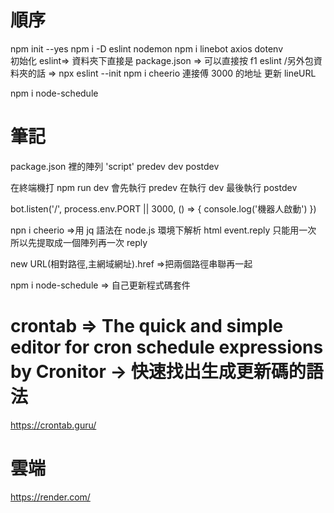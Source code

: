 # 順序

npm init --yes
npm i -D eslint nodemon
npm i linebot axios dotenv  
初始化 eslint=> 資料夾下直接是 package.json => 可以直接按 f1 eslint /另外包資料夾的話 => npx eslint --init
npm i cheerio
連接傅 3000 的地址 更新 lineURL

npm i node-schedule

# 筆記

package.json 裡的陣列 'script'
predev
dev
postdev

在終端機打 npm run dev
會先執行 predev
在執行 dev
最後執行 postdev

bot.listen('/', process.env.PORT || 3000, () => {
console.log('機器人啟動')
})

npn i cheerio =>用 jq 語法在 node.js 環境下解析 html
event.reply 只能用一次
所以先提取成一個陣列再一次 reply

new URL(相對路徑,主網域網址).href =>把兩個路徑串聯再一起

npm i node-schedule => 自己更新程式碼套件

# crontab => The quick and simple editor for cron schedule expressions by Cronitor -> 快速找出生成更新碼的語法

https://crontab.guru/

# 雲端

https://render.com/
